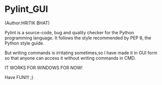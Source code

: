 # Pylint_GUI
(Author:HRITIK BHAT)

Pylint is a source-code, bug and quality checker for the Python programming language. It follows the style recommended by PEP 8, the Python style guide.

But writing commands is irritating sometimes,so I have made it in GUI form so that anyone can access it without writing commands in CMD.

IT WORKS FOR WINDOWS FOR NOW!

Have FUN!!! ;)
